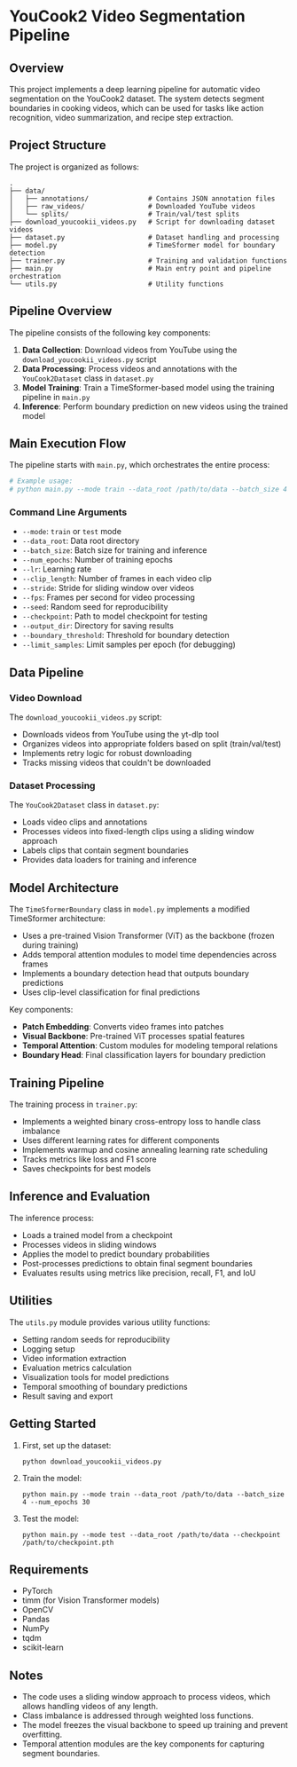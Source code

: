# YouCook2 Video Segmentation Pipeline

## Overview

This project implements a deep learning pipeline for automatic video segmentation on the YouCook2 dataset. The system detects segment boundaries in cooking videos, which can be used for tasks like action recognition, video summarization, and recipe step extraction.

## Project Structure

The project is organized as follows:

```
.
├── data/
│   ├── annotations/               # Contains JSON annotation files
│   ├── raw_videos/                # Downloaded YouTube videos
│   └── splits/                    # Train/val/test splits
├── download_youcookii_videos.py   # Script for downloading dataset videos
├── dataset.py                     # Dataset handling and processing
├── model.py                       # TimeSformer model for boundary detection
├── trainer.py                     # Training and validation functions
├── main.py                        # Main entry point and pipeline orchestration
└── utils.py                       # Utility functions
```

## Pipeline Overview

The pipeline consists of the following key components:

1. **Data Collection**: Download videos from YouTube using the `download_youcookii_videos.py` script
2. **Data Processing**: Process videos and annotations with the `YouCook2Dataset` class in `dataset.py`
3. **Model Training**: Train a TimeSformer-based model using the training pipeline in `main.py`
4. **Inference**: Perform boundary prediction on new videos using the trained model

## Main Execution Flow

The pipeline starts with `main.py`, which orchestrates the entire process:

```python
# Example usage:
# python main.py --mode train --data_root /path/to/data --batch_size 4 --num_epochs 30
```

### Command Line Arguments

- `--mode`: `train` or `test` mode
- `--data_root`: Data root directory
- `--batch_size`: Batch size for training and inference
- `--num_epochs`: Number of training epochs
- `--lr`: Learning rate
- `--clip_length`: Number of frames in each video clip
- `--stride`: Stride for sliding window over videos
- `--fps`: Frames per second for video processing
- `--seed`: Random seed for reproducibility
- `--checkpoint`: Path to model checkpoint for testing
- `--output_dir`: Directory for saving results
- `--boundary_threshold`: Threshold for boundary detection
- `--limit_samples`: Limit samples per epoch (for debugging)

## Data Pipeline

### Video Download

The `download_youcookii_videos.py` script:
- Downloads videos from YouTube using the yt-dlp tool
- Organizes videos into appropriate folders based on split (train/val/test)
- Implements retry logic for robust downloading
- Tracks missing videos that couldn't be downloaded

### Dataset Processing

The `YouCook2Dataset` class in `dataset.py`:
- Loads video clips and annotations
- Processes videos into fixed-length clips using a sliding window approach
- Labels clips that contain segment boundaries
- Provides data loaders for training and inference

## Model Architecture

The `TimeSformerBoundary` class in `model.py` implements a modified TimeSformer architecture:
- Uses a pre-trained Vision Transformer (ViT) as the backbone (frozen during training)
- Adds temporal attention modules to model time dependencies across frames
- Implements a boundary detection head that outputs boundary predictions
- Uses clip-level classification for final predictions

Key components:
- **Patch Embedding**: Converts video frames into patches
- **Visual Backbone**: Pre-trained ViT processes spatial features
- **Temporal Attention**: Custom modules for modeling temporal relations
- **Boundary Head**: Final classification layers for boundary prediction

## Training Pipeline

The training process in `trainer.py`:
- Implements a weighted binary cross-entropy loss to handle class imbalance
- Uses different learning rates for different components
- Implements warmup and cosine annealing learning rate scheduling
- Tracks metrics like loss and F1 score
- Saves checkpoints for best models

## Inference and Evaluation

The inference process:
- Loads a trained model from a checkpoint
- Processes videos in sliding windows
- Applies the model to predict boundary probabilities
- Post-processes predictions to obtain final segment boundaries
- Evaluates results using metrics like precision, recall, F1, and IoU

## Utilities

The `utils.py` module provides various utility functions:
- Setting random seeds for reproducibility
- Logging setup
- Video information extraction
- Evaluation metrics calculation
- Visualization tools for model predictions
- Temporal smoothing of boundary predictions
- Result saving and export

## Getting Started

1. First, set up the dataset:
   ```
   python download_youcookii_videos.py
   ```

2. Train the model:
   ```
   python main.py --mode train --data_root /path/to/data --batch_size 4 --num_epochs 30
   ```

3. Test the model:
   ```
   python main.py --mode test --data_root /path/to/data --checkpoint /path/to/checkpoint.pth
   ```

## Requirements

- PyTorch
- timm (for Vision Transformer models)
- OpenCV
- Pandas
- NumPy
- tqdm
- scikit-learn

## Notes

- The code uses a sliding window approach to process videos, which allows handling videos of any length.
- Class imbalance is addressed through weighted loss functions.
- The model freezes the visual backbone to speed up training and prevent overfitting.
- Temporal attention modules are the key components for capturing segment boundaries.